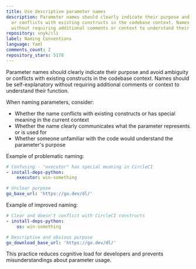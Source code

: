 ```yaml
---
title: Use descriptive parameter names
description: Parameter names should clearly indicate their purpose and avoid ambiguity
  or conflicts with existing constructs in the codebase context. Names should be self-explanatory
  without requiring additional comments or context to understand their function.
repository: snyk/cli
label: Naming Conventions
language: Yaml
comments_count: 2
repository_stars: 5178
---
```


Parameter names should clearly indicate their purpose and avoid ambiguity or conflicts with existing constructs in the codebase context. Names should be self-explanatory without requiring additional comments or context to understand their function.

When naming parameters, consider:
- Whether the name conflicts with existing constructs or has special meaning in the current context
- Whether the name clearly communicates what the parameter represents or is used for
- Whether someone unfamiliar with the code would understand the parameter's purpose

Example of problematic naming:
```yaml
# Confusing - "executor" has special meaning in CircleCI
- install-deps-python:
    executor: win-something

# Unclear purpose
go_base_url: 'https://go.dev/dl/'
```

Example of improved naming:
```yaml
# Clear and doesn't conflict with CircleCI constructs  
- install-deps-python:
    os: win-something

# Descriptive and obvious purpose
go_download_base_url: 'https://go.dev/dl/'
```

This practice reduces cognitive load for developers and prevents misunderstandings about parameter usage.